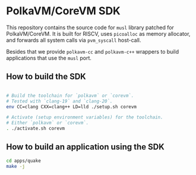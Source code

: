 # PolkaVM/CoreVM SDK

This repository contains the source code for `musl` library patched for PolkaVM/CoreVM.
It is built for RISCV,
uses `picoalloc` as memory allocator, and
forwards all system calls via `pvm_syscall` host-call.

Besides that we provide `polkavm-cc` and `polkavm-c++` wrappers
to build applications that use the `musl` port.


## How to build the SDK

```bash

# Build the toolchain for `polkavm` or `corevm`.
# Tested with `clang-19` and `clang-20`.
env CC=clang CXX=clang++ LD=lld ./setup.sh corevm

# Activate (setup environment variables) for the toolchain.
# Either `polkavm` or `corevm`.
. ./activate.sh corevm
```


## How to build an application using the SDK

```bash
cd apps/quake
make -j
```
